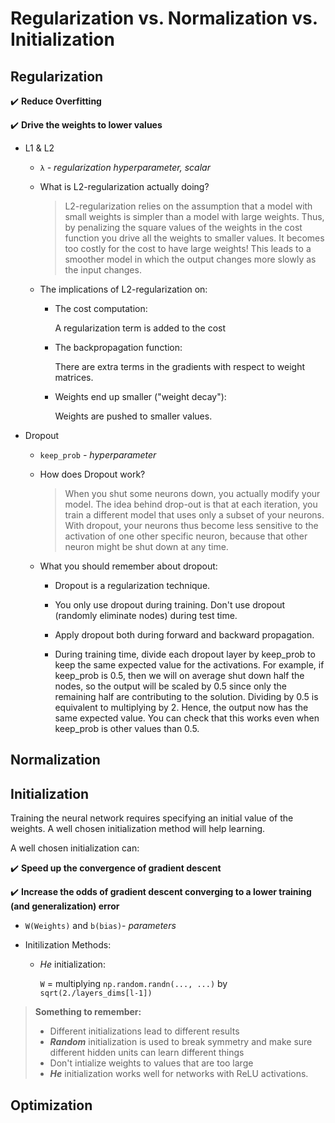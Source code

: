 # Regularization vs. Normalization vs. Initialization
## Regularization

:heavy_check_mark: **Reduce Overfitting**

:heavy_check_mark: **Drive the weights to lower values**

* L1 & L2

  * `λ` *- regularization hyperparameter, scalar*

  * What is L2-regularization actually doing?

      > L2-regularization relies on the assumption that a model with small weights is simpler than a model with large weights. Thus, by penalizing the square values of the weights in the cost function you drive all the weights to smaller values. It becomes too costly for the cost to have large weights! This leads to a smoother model in which the output changes more slowly as the input changes.

  * The implications of L2-regularization on:

    * The cost computation:

      A regularization term is added to the cost

    * The backpropagation function:

      There are extra terms in the gradients with respect to weight matrices.

    * Weights end up smaller ("weight decay"):

      Weights are pushed to smaller values.

* Dropout

  * `keep_prob` *- hyperparameter*

  * How does Dropout work?

    > When you shut some neurons down, you actually modify your model. The idea behind drop-out is that at each iteration, you train a different model that uses only a subset of your neurons. With dropout, your neurons thus become less sensitive to the activation of one other specific neuron, because that other neuron might be shut down at any time.

  * What you should remember about dropout:
    * Dropout is a regularization technique.

    * You only use dropout during training. Don't use dropout (randomly eliminate nodes) during test time.

    * Apply dropout both during forward and backward propagation.

    * During training time, divide each dropout layer by keep_prob to keep the same expected value for the activations. For example, if keep_prob is 0.5, then we will on average shut down half the nodes, so the output will be scaled by 0.5 since only the remaining half are contributing to the solution. Dividing by 0.5 is equivalent to multiplying by 2. Hence, the output now has the same expected value. You can check that this works even when keep_prob is other values than 0.5.

## Normalization

## Initialization

Training the neural network requires specifying an initial value of the weights. A well chosen initialization method will help learning.

A well chosen initialization can:

:heavy_check_mark: **Speed up the convergence of gradient descent**

:heavy_check_mark: **Increase the odds of gradient descent converging to a lower training (and generalization) error**

* `W(Weights)` and `b(bias)`- *parameters*

* Initilization Methods:

  * *He* initialization:

    `W` = multiplying `np.random.randn(..., ...)` by `sqrt(2./layers_dims[l-1])`

> **Something to remember:**
>- Different initializations lead to different results
>- ***Random*** initialization is used to break symmetry and make sure different hidden units can learn different things
>- Don't intialize weights to values that are too large
>- ***He*** initialization works well for networks with ReLU activations.

## Optimization
